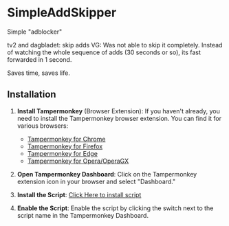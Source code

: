 # SimpleAddSkipper
Simple "adblocker" 

tv2 and dagbladet: skip adds
VG: Was not able to skip it completely. Instead of watching the whole sequence of adds (30 seconds or so), its fast forwarded in 1 second. 

Saves time, saves life.


## Installation

1. **Install Tampermonkey**  (Browser Extension):
   If you haven't already, you need to install the Tampermonkey browser extension. You can find it for various browsers:
   - [Tampermonkey for Chrome](https://chrome.google.com/webstore/detail/tampermonkey/dhdgffkkebhmkfjojejmpbldmpobfkfo)
   - [Tampermonkey for Firefox](https://addons.mozilla.org/en-US/firefox/addon/tampermonkey/)
   - [Tampermonkey for Edge](https://microsoftedge.microsoft.com/addons/detail/tampermonkey/iikmkjmpaadaobahmlepeloendndfphd)
   - [Tampermonkey for Opera/OperaGX](https://addons.opera.com/en-gb/extensions/details/tampermonkey-beta/)

2. **Open Tampermonkey Dashboard**:
   Click on the Tampermonkey extension icon in your browser and select "Dashboard."


3. **Install the Script**:
   [Click Here to install script](https://raw.githubusercontent.com/kimhegg/SimpleAddSkipper/main/skipAdds.js)

4. **Enable the Script**:
   Enable the script by clicking the switch next to the script name in the Tampermonkey Dashboard.
